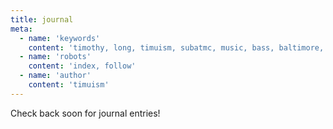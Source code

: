 ```yaml
---
title: journal
meta:
  - name: 'keywords'
    content: 'timothy, long, timuism, subatmc, music, bass, baltimore, blog, journal'
  - name: 'robots'
    content: 'index, follow'
  - name: 'author'
    content: 'timuism'
---
```


Check back soon for journal entries!

<!-- ::JournalListing
:: -->